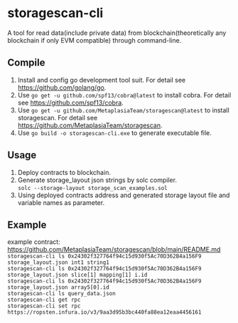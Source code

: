 # storagescan-cli
A tool for read data(include private data) from blockchain(theoretically any blockchain if only EVM compatible) through command-line.
## Compile
1. Install and config go development tool suit. For detail see https://github.com/golang/go.  
2. Use `go get -u github.com/spf13/cobra@latest` to install cobra. For detail see https://github.com/spf13/cobra.  
3. Use `go get -u github.com/MetaplasiaTeam/storagescan@latest` to install storagescan. For detail see https://github.com/MetaplasiaTeam/storagescan.  
4. Use `go build -o storagescan-cli.exe` to generate executable file.  
## Usage
1. Deploy contracts to blockchain.  
2. Generate storage_layout json strings by solc compiler.    
`solc --storage-layout storage_scan_examples.sol`
3. Using deployed contracts address and generated storage layout file and variable names as parameter.
## Example
example contract: https://github.com/MetaplasiaTeam/storagescan/blob/main/README.md  
`storagescan-cli ls 0x24302f327764f94c15d930f5Ac70D362B4a156F9 storage_layout.json int1 string1`  
`storagescan-cli ls 0x24302f327764f94c15d930f5Ac70D362B4a156F9 storage_layout.json slice[1] mapping[1] i.id`  
`storagescan-cli ls 0x24302f327764f94c15d930f5Ac70D362B4a156F9 storage_layout.json array5[0].id`  
`storagescan-cli ls query_data.json`  
`storagescan-cli get rpc`  
`storagescan-cli set rpc https://ropsten.infura.io/v3/9aa3d95b3bc440fa88ea12eaa4456161`  
